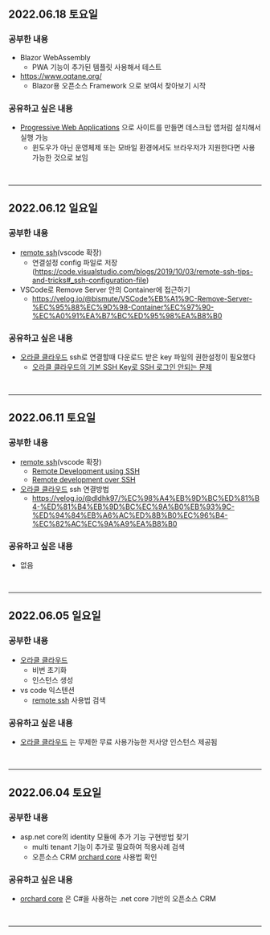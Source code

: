 ## 2022.06.18 토요일
### 공부한 내용
- Blazor WebAssembly
    + PWA 기능이 추가된 템플릿 사용해서 테스트
- https://www.oqtane.org/
    + Blazor용 오픈소스 Framework 으로 보여서 찾아보기 시작
### 공유하고 싶은 내용
- [Progressive Web Applications](https://ko.wikipedia.org/wiki/%ED%94%84%EB%A1%9C%EA%B7%B8%EB%A0%88%EC%8B%9C%EB%B8%8C_%EC%9B%B9_%EC%95%A0%ED%94%8C%EB%A6%AC%EC%BC%80%EC%9D%B4%EC%85%98) 으로 사이트를 만들면 데스크탑 앱처럼 설치해서 실행 가능
    + 윈도우가 아닌 운영체제 또는 모바일 환경에서도 브라우저가 지원한다면 사용 가능한 것으로 보임
<br>

---

## 2022.06.12 일요일
### 공부한 내용
- [remote ssh](https://marketplace.visualstudio.com/items?itemName=ms-vscode-remote.remote-ssh)(vscode 확장)
    + 연결설정 config 파일로 저장(https://code.visualstudio.com/blogs/2019/10/03/remote-ssh-tips-and-tricks#_ssh-configuration-file)
- VSCode로 Remove Server 안의 Container에 접근하기
    + https://velog.io/@bismute/VSCode%EB%A1%9C-Remove-Server-%EC%95%88%EC%9D%98-Container%EC%97%90-%EC%A0%91%EA%B7%BC%ED%95%98%EA%B8%B0 
### 공유하고 싶은 내용
- [오라클 클라우드](https://cloud.oracle.com/) ssh로 연결할때 다운로드 받은 key 파일의 권한설정이 필요했다
    + [오라클 클라우드의 기본 SSH Key로 SSH 로그인 안되는 문제](https://blogger.pe.kr/860)
<br>

---

## 2022.06.11 토요일
### 공부한 내용
- [remote ssh](https://marketplace.visualstudio.com/items?itemName=ms-vscode-remote.remote-ssh)(vscode 확장)
    + [Remote Development using SSH](https://code.visualstudio.com/docs/remote/ssh)
    + [Remote development over SSH](https://code.visualstudio.com/docs/remote/ssh-tutorial)
- [오라클 클라우드](https://cloud.oracle.com/) ssh 연결방법
    + https://velog.io/@dldhk97/%EC%98%A4%EB%9D%BC%ED%81%B4-%ED%81%B4%EB%9D%BC%EC%9A%B0%EB%93%9C-%ED%94%84%EB%A6%AC%ED%8B%B0%EC%96%B4-%EC%82%AC%EC%9A%A9%EA%B8%B0
### 공유하고 싶은 내용
- 없음
<br>

---

## 2022.06.05 일요일
### 공부한 내용
- [오라클 클라우드](https://cloud.oracle.com/)
    + 비번 초기화
    + 인스턴스 생성
- vs code 익스텐션
    + [remote ssh](https://marketplace.visualstudio.com/items?itemName=ms-vscode-remote.remote-ssh) 사용법 검색
### 공유하고 싶은 내용
- [오라클 클라우드](https://cloud.oracle.com/) 는 무제한 무료 사용가능한 저사양 인스턴스 제공됨
<br>

---

## 2022.06.04 토요일
### 공부한 내용
- asp.net core의 identity 모듈에 추가 기능 구현방법 찾기
    + multi tenant 기능이 추가로 필요하여 적용사례 검색
    + 오픈소스 CRM [orchard core](https://orchardcore.net/) 사용법 확인
### 공유하고 싶은 내용
- [orchard core](https://orchardcore.net/) 은 C#을 사용하는 .net core 기반의 오픈소스 CRM
<br>

---
